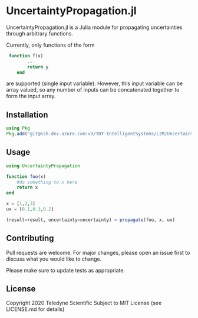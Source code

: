 # UncertaintyPropagation.jl

UncertaintyPropagation.jl is a Julia module for propagating uncertainties through arbitrary functions. 

Currently, only functions of the form 
```julia
 function f(x)
        ...
        return y
    end
```
are supported (single input variable). However, this input variable can be array valued, so any number of inputs can be concatenated together to form the input array.



## Installation

```julia
using Pkg
Pkg.add("git@ssh.dev.azure.com:v3/TDY-IntelligentSystems/L2M/UncertaintyPropagation.jl")
```

## Usage

```julia
using UncertaintyPropagation

function foo(x)
    #do something to x here
    return x
end

x = [1,2,3]
ux = [0.1,0.3,0.2]

(result=result, uncertainty=uncertainty) = propagate(foo, x, ux)
```

## Contributing
Pull requests are welcome. For major changes, please open an issue first to discuss what you would like to change.

Please make sure to update tests as appropriate.

## License
Copyright 2020 Teledyne Scientific
Subject to MIT License (see LICENSE.md for details)